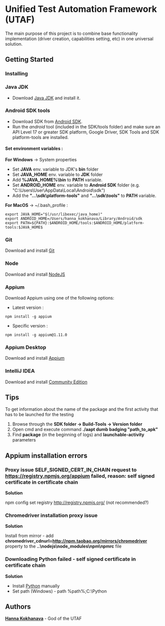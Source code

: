 # Unified Test Automation Framework (UTAF)
The main purpose of this project is to combine base functionality implementation (driver creation, capabilities setting, etc) in one universal solution.

## Getting Started
### Installing
### Java JDK
* Download [Java JDK](http://www.oracle.com/technetwork/java/javase/downloads/index.html) and install it.

### Android SDK tools
* Download SDK from [Android SDK](https://developer.android.com/studio/index.html).
* Run the *android* tool (included in the SDK/tools folder) and make sure an API Level 17 or greater SDK platform, Google Driver, SDK Tools and SDK platform-tools are installed.

#### Set environment variables :
**For Windows** -> System properties
* Set **JAVA** env. variable to JDK's **bin** folder
* Set **JAVA_HOME** env. variable to **JDK** folder
* Add __%JAVA_HOME%\bin__ to **PATH** variable.
* Set **ANDROID_HOME** env. variable to **Android SDK** folder (e.g. "C:\Users\User\AppData\Local\Android\sdk")
* Add the __"...\sdk\platform-tools\"__ and __"...\sdk\tools\"__ to **PATH** variable.

**For MacOS** -> ~/.bash_profile :
```
export JAVA_HOME="$(/usr/libexec/java_home)"
export ANDROID_HOME=/Users/hanna_kokhanava/Library/Android/sdk
export PATH=${PATH}:$ANDROID_HOME/tools:$ANDROID_HOME/platform-tools:$JAVA_HOME$
```

### Git
Download and install [Git](https://git-scm.com/download)

### Node
Download and install [NodeJS](https://nodejs.org/en/download/)

### Appium
  Download Appium using one of the following options:
* Latest version : 
```
npm install -g appium
```
* Specific version : 
```
npm install -g appium@1.11.0
```

### Appium Desktop
Download and install [Appium](https://github.com/appium/appium-desktop/releases)

### IntelliJ IDEA
Download and install [Community Edition](https://www.jetbrains.com/idea/download/#section=windows)

## Tips
To get information about the name of the package and the first activity that has to be launched for the testing
1. Browse through the **SDK folder -> Build-Tools -> Version folder**
2. Open cmd and execute command **./aapt dumb badging "path_to_apk"**
3. Find **package** (in the beginning of logs) and **launchable-activity** parameters

## Appium installation errors
### **Proxy issue** SELF_SIGNED_CERT_IN_CHAIN request to https://registry.npmjs.org/appium failed, reason: self signed certificate in certificate chain
**Solution** 

npm config set registry http://registry.npmjs.org/ (not recommended?)

### **Chromedriver installation proxy issue**
**Solution**

Install from mirror - add **chromedriver_cdnurl=http://npm.taobao.org/mirrors/chromedriver** property to the  **..\nodejs\node_modules\npm\npmrc** file

### **Downloading Python failed - self signed certificate in certificate chain** 
**Solution**

* Install [Python](https://www.python.org/downloads/) manually 
* Set path (Windows) - path %path%;C:\Python


## Authors
**[Hanna Kokhanava](https://github.com/Hanna-Kokhanava)** - God of the UTAF
